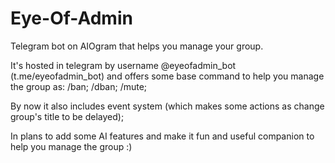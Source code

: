 # Eye-Of-Admin
Telegram bot on AIOgram that helps you manage your group.

It's hosted in telegram by username @eyeofadmin_bot (t.me/eyeofadmin_bot) and offers some base command to help you manage the group as:
/ban; /dban; /mute;

By now it also includes event system (which makes some actions as change group's title to be delayed);

In plans to add some AI features and make it fun and useful companion to help you manage the group :)


